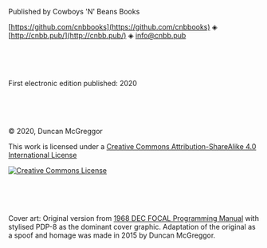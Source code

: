 Published by Cowboys 'N' Beans Books

[https://github.com/cnbbooks](https://github.com/cnbbooks) &#9672; [http://cnbb.pub/](http://cnbb.pub/) &#9672; [info@cnbb.pub](mailto:info@cnbb.pub)

<br/>
<br/>
<br/>

First electronic edition published: 2020

<br/>
<br/>
<br/>

&copy; 2020, Duncan McGreggor

[cc-license]: http://creativecommons.org/licenses/by-sa/4.0/
[cc-image]: https://i.creativecommons.org/l/by-sa/4.0/88x31.png

This work is licensed under a [Creative Commons Attribution-ShareAlike 4.0 International License][cc-license]

[![Creative Commons License][cc-image]][cc-license]

<br/>
<br/>
<br/>

Cover art: Original version from [1968 DEC FOCAL Programming Manual](https://archive.org/details/bitsavers_decpdp8focogrammingManual1968_2885139) with stylised PDP-8 as the dominant cover graphic. Adaptation of the original as a spoof and homage was made in 2015 by Duncan McGreggor.
